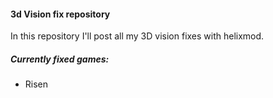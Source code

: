 #### 3d Vision fix repository

In this repository I'll post all my 3D vision fixes with helixmod.

##### Currently fixed games:
- Risen
